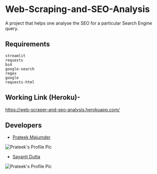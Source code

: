 # Web-Scraping-and-SEO-Analysis
A project that helps one analyse the SEO for a particular Search Engine query.

## Requirements

```
streamlit
requests
bs4
google-search
regex
google
requests-html
```

## Working Link (Heroku)- 
https://web-scraper-and-seo-analysis.herokuapp.com/

## Developers

+ [Prateek Majumder](https://github.com/prateekmaj21)

![Prateek's Profile Pic](https://avatars0.githubusercontent.com/u/52664250?s=400&u=9439d2d88673f0b9c942b13a2887c6a41e827be0&v=4)


+ [Sayanti Dutta](https://github.com/SayantiDutta2000)

![Prateek's Profile Pic](https://avatars0.githubusercontent.com/u/63421257?s=400&u=b33800bf90652ca4d1c14de3adc4b7c847a64b4a&v=4)

